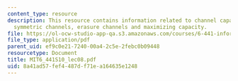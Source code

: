 ```yaml
---
content_type: resource
description: This resource contains information related to channel capacity, binary
  symmetric channels, erasure channels and maximizing capacity.
file: https://ol-ocw-studio-app-qa.s3.amazonaws.com/courses/6-441-information-theory-spring-2010/8a41ad57fef4487df71ea164635e1248_MIT6_441S10_lec08.pdf
file_type: application/pdf
parent_uid: ef9c0e21-7240-00a4-2c5e-2febc0b09448
resourcetype: Document
title: MIT6_441S10_lec08.pdf
uid: 8a41ad57-fef4-487d-f71e-a164635e1248
---
```

